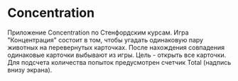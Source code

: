 # Concentration
Приложение Concentration по Стенфордским курсам.
Игра "Концентрация" состоит в том, чтобы угадать одинаковую пару животных на перевернутых карточках. После нахождения совпадения одинаковые карточки выбывают из игры. Цель - открыть все карточки. Для подсчета количества попыток предусмотрен счетчик Total (надпись внизу экрана).  
